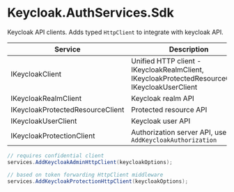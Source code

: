 # Keycloak.AuthServices.Sdk

Keycloak API clients. Adds typed `HttpClient` to integrate with keycloak API.

| Service                          | Description                                                                                       |
|----------------------------------|---------------------------------------------------------------------------------------------------|
| IKeycloakClient                  | Unified HTTP client - IKeycloakRealmClient, IKeycloakProtectedResourceClient, IKeycloakUserClient |
| IKeycloakRealmClient             | Keycloak realm API                                                                                |
| IKeycloakProtectedResourceClient | Protected resource API                                                                            |
| IKeycloakUserClient              | Keycloak user API                                                                                 |
| IKeycloakProtectionClient        | Authorization server API, used by `AddKeycloakAuthorization`                                      |

```csharp
// requires confidential client
services.AddKeycloakAdminHttpClient(keycloakOptions);

// based on token forwarding HttpClient middleware
services.AddKeycloakProtectionHttpClient(keycloakOptions);
```
